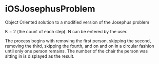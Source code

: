 # iOSJosephusProblem

Object Oriented solution to a modified version of the Josephus problem

K = 2 (the count of each step). N can be entered by the user.

The process begins with removing the first person, skipping the second, removing the third, skipping the fourth,
and on and on in a circular fashion until only one person remains. The number of the chair the person was sitting in
is displayed as the result.
